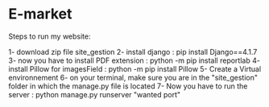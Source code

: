 # E-market


Steps to run my website:

1- download zip file site_gestion
2- install django : pip install Django==4.1.7
3- now you have to install PDF extension :  python -m pip install reportlab
4- install Pillow for imagesField :  python -m pip install Pillow
5- Create a Virtual environnement 
6- on your terminal, make sure you are in the "site_gestion" folder in which the manage.py file is located 
7- Now you have to run the server : python manage.py runserver "wanted port"
